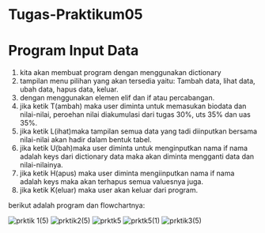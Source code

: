# Tugas-Praktikum05
# Program Input Data

1. kita akan membuat program dengan menggunakan dictionary
2. tampilan menu pilihan yang akan tersedia yaitu: Tambah data, lihat data, ubah data, hapus data, keluar.
3. dengan menggunakan elemen elif dan if atau percabangan.
4. jika ketik T(ambah) maka user diminta untuk memasukan biodata dan nilai-nilai, peroehan nilai diakumulasi dari tugas 30%, uts 35% dan uas 35%.
5. jika ketik L(ihat)maka tampilan semua data yang tadi diinputkan bersama nilai-nilai akan hadir dalam bentuk tabel.
6. jika ketik U(bah)maka user diminta untuk menginputkan nama if nama adalah keys dari dictionary data maka akan diminta mengganti data dan nilai-nilainya.
7. jika ketik H(apus) maka user diminta mengiinputkan nama if nama adalah keys maka akan terhapus semua valuesnya juga.
8. jika ketik K(eluar) maka user akan keluar dari program.

berikut adalah program dan flowchartnya:

![prktik 1(5)](https://user-images.githubusercontent.com/57023379/70369190-e82d0d00-18e7-11ea-9637-9b2f576c9bac.PNG)
![prktik2(5)](https://user-images.githubusercontent.com/57023379/70369191-ea8f6700-18e7-11ea-95af-48b8271a3ee0.PNG)
![prktk5](https://user-images.githubusercontent.com/57023379/70369192-efecb180-18e7-11ea-8ddd-d362964deec9.PNG)
![prktk5(1)](https://user-images.githubusercontent.com/57023379/70369193-f713bf80-18e7-11ea-91d9-0fd30f1f7200.PNG)
![prktik3(5)](https://user-images.githubusercontent.com/57023379/70369194-fda23700-18e7-11ea-8d14-b4c75760db83.png)
